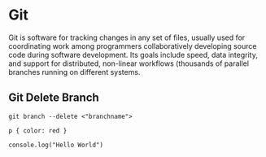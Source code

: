 <h1> Git </h1>

<p>Git is software for tracking changes in any set of files, usually used for coordinating work among programmers collaboratively developing source code during software development. Its goals include speed, data integrity, and support for distributed, non-linear workflows (thousands of parallel branches running on different systems.</p>

<h2>Git Delete Branch</h2>
<pre><code class="language-js">git branch --delete <"branchname"> </code></pre>

<pre><code class="language-css">p { color: red }</code></pre>

<pre><code class="language-js">console.log("Hello World")</code>
